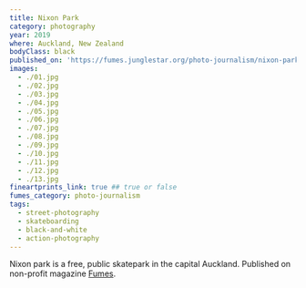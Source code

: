```yaml
---
title: Nixon Park
category: photography
year: 2019
where: Auckland, New Zealand
bodyClass: black
published_on: 'https://fumes.junglestar.org/photo-journalism/nixon-park/'
images:
  - ./01.jpg
  - ./02.jpg
  - ./03.jpg
  - ./04.jpg
  - ./05.jpg
  - ./06.jpg
  - ./07.jpg
  - ./08.jpg
  - ./09.jpg
  - ./10.jpg
  - ./11.jpg
  - ./12.jpg
  - ./13.jpg
fineartprints_link: true ## true or false
fumes_category: photo-journalism
tags:
  - street-photography
  - skateboarding
  - black-and-white
  - action-photography
---
```


Nixon park is a free, public skatepark in the capital Auckland. Published on non-profit magazine [Fumes](https://fumes.junglestar.org/art/nixon-park/).
